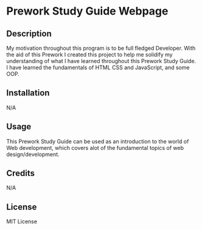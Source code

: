 #  Prework Study Guide Webpage

## Description

My motivation throughout this program is to be full fledged Developer.
With the aid of this Prework I created this project to help me solidify my understanding of what I have learned throughout this Prework Study Guide. I have learned the fundamentals of HTML CSS and JavaScript, and some OOP.

## Installation

N/A

## Usage

This Prework Study Guide can be used as an introduction to the world of Web development, which covers alot of the fundamental topics of web design/development.

## Credits

N/A

## License

MIT License

